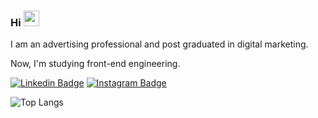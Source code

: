 ### Hi <img src="https://media.giphy.com/media/hvRJCLFzcasrR4ia7z/giphy.gif" width="25px">

I am an advertising professional and post graduated in digital marketing.

Now, I'm studying front-end engineering.

[![Linkedin Badge](https://img.shields.io/badge/-Linkedin-blue?style=flat-square&logo=Linkedin&logoColor=white&link=https://www.linkedin.com/in/rebeccanayala/)](https://www.linkedin.com/in/rebeccanayala/)
[![Instagram Badge](https://img.shields.io/badge/-Instagram-darkred?style=flat-square&logo=instagram&logoColor=white&link=https://www.instagram.com/rebeccanayala/?hl=pt-br)](https://instagram.com/rebeccanayala)

![Top Langs](https://github-readme-stats.vercel.app/api/top-langs/?username=rebeccanayala&layout=compact)

